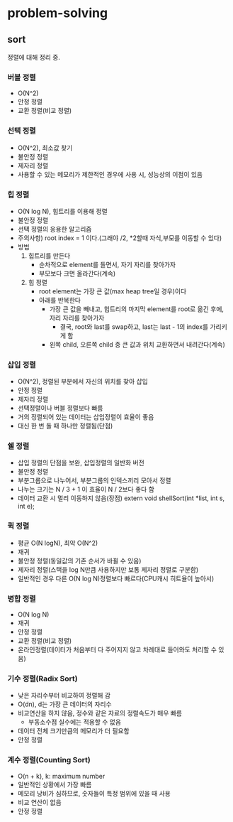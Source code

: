 # problem-solving

## sort
정렬에 대해 정리 중.

### 버블 정렬
- O(N^2)
- 안정 정렬
- 교환 정렬(비교 정렬)

### 선택 정렬
- O(N^2), 최소값 찾기
- 불안정 정렬
- 제자리 정렬
- 사용할 수 있는 메모리가 제한적인 경우에 사용 시, 성능상의 이점이 있음

### 힙 정렬
- O(N log N), 힙트리를 이용해 정렬
- 불안정 정렬
- 선택 정렬의 응용한 알고리즘
- 주의사항) root index = 1 이다.(그래야 /2, *2할때 자식,부모를 이동할 수 있다)
- 방법
    1. 힙트리를 만든다
        - 순차적으로 element를 돌면서, 자기 자리를 찾아가자
        - 부모보다 크면 올라간다(계속)
    2. 힙 정렬
        - root element는 가장 큰 값(max heap tree일 경우)이다
        - 아래를 반복한다
            - 가장 큰 값을 빼내고, 힙트리의 마지막 element를 root로 옮긴 후에, 자리 자리를 찾아가자
                - 결국, root와 last를 swap하고, last는 last - 1의 index를 가리키게 함
            - 왼쪽 child, 오른쪽 child 중 큰 값과 위치 교환하면서 내려간다(계속)

### 삽입 정렬
- O(N^2), 정렬된 부분에서 자신의 위치를 찾아 삽입
- 안정 정렬
- 제자리 정렬
- 선택정렬이나 버블 정렬보다 빠름
- 거의 정렬되어 있는 데이터는 삽입정렬이 효율이 좋음
- 대신 한 번 돌 때 하나만 정렬됨(단점)

### 쉘 정렬
- 삽입 정렬의 단점을 보완, 삽입정렬의 일반화 버전
- 불안정 정렬
- 부분그룹으로 나누어서, 부분그룹의 인덱스끼리 모아서 정렬
- 나누는 크기는 N / 3 + 1 이 효율이 N / 2보다 좋다 함
- 데이터 교환 시 멀리 이동하지 않음(장점)
extern void shellSort(int *list, int s, int e);

### 퀵 정렬
- 평균 O(N logN), 최악 O(N^2)
- 재귀
- 불안정 정렬(동일값의 기존 순서가 바뀔 수 있음)
- 제자리 정렬(스택을 log N만큼 사용하지만 보통 제자리 정렬로 구분함)
- 일반적인 경우 다른 O(N log N)정렬보다 빠르다(CPU캐시 히트율이 높아서)

### 병합 정렬
- O(N log N)
- 재귀
- 안정 정렬
- 교환 정렬(비교 정렬)
- 온라인정렬(데이터가 처음부터 다 주어지지 않고 차례대로 들어와도 처리할 수 있음)

### 기수 정렬(Radix Sort)
- 낮은 자리수부터 비교하여 정렬해 감
- O(dn), d는 가장 큰 데이터의 자리수
- 비교연산을 하지 않음, 정수와 같은 자료의 정렬속도가 매우 빠름
  - 부동소수점 실수에는 적용할 수 없음
- 데이터 전체 크기만큼의 메모리가 더 필요함
- 안정 정렬

### 계수 정렬(Counting Sort)
- O(n + k), k: maximum number
- 일반적인 상황에서 가장 빠름
- 메모리 낭비가 심하므로, 숫자들이 특정 범위에 있을 때 사용
- 비교 연산이 없음
- 안정 정렬
